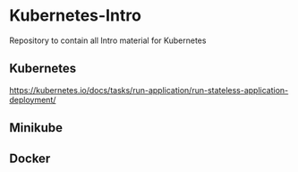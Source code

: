 # Kubernetes-Intro
Repository to contain all Intro material for Kubernetes

## Kubernetes

https://kubernetes.io/docs/tasks/run-application/run-stateless-application-deployment/

## Minikube

## Docker
